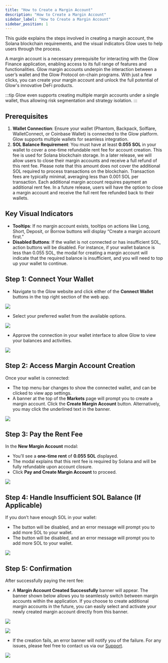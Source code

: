 ```yaml
---
title: "How to Create a Margin Account"
description: "How to Create a Margin Account"
sidebar_label: "How to Create a Margin Account"
sidebar_position: 1
---
```



This guide explains the steps involved in creating a margin account, the Solana blockchain requirements, and the visual indicators Glow uses to help users through the process.  

 A margin account is a necessary prerequisite for interacting with the Glow Finance application, enabling access to its full range of features and functionalities. Glow margin accounts underpin the interaction between a user’s wallet and the Glow Protocol on-chain programs. With just a few clicks, you can create your margin account and unlock the full potential of Glow's innovative DeFi products.

:::tip
Glow even supports creating multiple margin accounts under a single wallet, thus allowing risk segmentation and strategy isolation.
:::

## Prerequisites

1. **Wallet Connection**: Ensure your wallet (Phantom, Backpack, Solflare, WalletConnect, or Coinbase Wallet) is connected to the Glow platform. Glow supports multiple wallets for seamless integration.
2. **SOL Balance Requirement**: You must have at least **0.055 SOL** in your wallet to cover a one-time refundable rent fee for account creation. This fee is used for Solana blockchain storage. In a later release, we will allow users to close their margin accounts and receive a full refund of this rent fee. Please note that this amount does not cover the additional SOL required to process transactions on the blockchain. Transaction fees are typically minimal, averaging less than 0.001 SOL per transaction. Each additional margin account requires payment an additional rent fee. In a future release, users will have the option to close a margin account and receive the full rent fee refunded back to their wallets.

## Key Visual Indicators

- **Tooltips**: If no margin account exists, tooltips on actions like Long, Short, Deposit, or Borrow buttons will display “Create a margin account first.”
- **Disabled Buttons**: If the wallet is not connected or has insufficient SOL, action buttons will be disabled. For instance, if your wallet balance is less than 0.055 SOL, the modal for creating a margin account will indicate that the required balance is insufficient, and you will need to top up your wallet to continue.

## Step 1: Connect Your Wallet

- Navigate to the Glow website and click either of the **Connect Wallet** buttons in the top right section of the web app.


![](/img/create-1.png)

- Select your preferred wallet from the available options.

![](/img/create-2.png)

- Approve the connection in your wallet interface to allow Glow to view your balances and activities.

![](/img/create-3.png)


## Step 2: Access Margin Account Creation

Once your wallet is connected:

- The top menu bar changes to show the connected wallet, and can be clicked to view app settings.
- A banner at the top of the **Markets** page will prompt you to create a margin account. Click the **Create Margin Account** button. Alternatively, you may click the underlined text in the banner.

![](/img/create-4.png)

## Step 3: Pay the Rent Fee

In the **New Margin Account** modal:

- You’ll see a **one-time rent** of **0.055 SOL** displayed.
- The modal explains that this rent fee is required by Solana and will be fully refundable upon account closure.
- Click **Pay and Create Margin Account** to proceed.

![](/img/create-5.png)

## Step 4: Handle Insufficient SOL Balance (If Applicable)

If you don’t have enough SOL in your wallet:

- The button will be disabled, and an error message will prompt you to add more SOL to your wallet.
- The button will be disabled, and an error message will prompt you to add more SOL to your wallet.

![](/img/create-6.png)

## Step 5: Confirmation

After successfully paying the rent fee:

- A **Margin Account Created Successfully** banner will appear. The banner shown below allows you to seamlessly switch between margin accounts within the application. If you choose to create additional margin accounts in the future, you can easily select and activate your newly created margin account directly from this banner.

![](/img/create-7.png)

![](/img/create-8.png)

- If the creation fails, an error banner will notify you of the failure. For any issues, please feel free to contact us via our [Support](../support.md).

![](/img/create-9.png)
